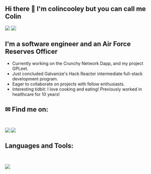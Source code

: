 ## Hi there 👋 I'm colincooley but you can call me Colin
<div>
<img src="https://visitor-badge.laobi.icu/badge?page_id=colincooley.colincooley"/> <span><img src="https://img.shields.io/github/followers/colincooley?label=Followers&logo=Github"/></span>
</div>

## I'm a software engineer and an Air Force Reserves Officer

- Currently working on the Crunchy Network Dapp, and my project GPLeet.
- Just concluded Galvanize's Hack Reactor intermediate full-stack development program.
- Eager to collaborate on projects with fellow enthusiasts.
- Interesting tidbit: I love cooking and eating! Previously worked in healthcare for 10 years!

## ✉ Find me on:
<br />
<p align="left">
 <a href="https://www.linkedin.com/in/colin-cooley" target="_blank" rel="noopener noreferrer"> 
  <img src='https://img.shields.io/badge/LinkedIn-0077B5?style=for-the-badge&logo=linkedin&logoColor=white' align='left' />
 </a>
 <a href="mailto:colincooley1989@gmail.com"> 
  <img src='https://img.shields.io/badge/Gmail-D14836?style=for-the-badge&logo=gmail&logoColor=white' align='left' />
 </a>
</p>
<br />

## Languages and Tools:
<br />
<p align="left">
  <a href="https://skillicons.dev">
    <img src="https://skillicons.dev/icons?i=js,html,css,jquery,react,bootstrap,express,babel,jest,vscode,bash,git,github,ai,linux,aws,mongodb,mysql,nextjs,nodejs,postgres,postman,regex,replit,supabase,sequelize,webpack" />
  </a>
</p>

